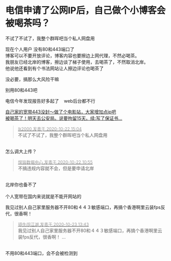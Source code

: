 # 电信申请了公网IP后，自己做个小博客会被喝茶吗？


<img src="static/image/smiley/default/lol.gif" smilieid="12" border="0" alt="" />不试了不试了，我整个群晖吧当个私人网盘用

现在个人用户 没有80和443端口了<br />
博客可以不要开放评论，博客内容也要擦边上网代理，不然必喝茶。<br />
我朋友已经北岸的博客，擦边谈了梯子使用，去喝茶了，不然取消北岸。<br />
他说他还看到有个书法网站让人擦边评论也喝茶了

没必要，搞那么大风险干嘛<br />


别用80和443吧

电信今年发现报告好多起了&nbsp; &nbsp; web后台都不行

<u><a href="https://www.hostloc.com/thread-722971-1-1.html" target="_blank">自己家的宽带443没封～做了个电影站，大家增加点ip吧</a></u><br />
<u><a href="https://www.hostloc.com/thread-742699-1-1.html" target="_blank">被喝茶了！明天去公安局。说要拘留15天。续:写了保证书...</a></u>

<div class="quote"><blockquote><font size="2"><a href="https://www.hostloc.com/forum.php?mod=redirect&amp;goto=findpost&amp;pid=9336106&amp;ptid=757078" target="_blank"><font color="#999999">lk2000 发表于 2020-10-22 15:04</font></a></font><br />
不试了不试了，我整个群晖吧当个私人网盘用</blockquote></div><br />
怎么调大上传？

<div class="quote"><blockquote><font size="2"><a href="https://www.hostloc.com/forum.php?mod=redirect&amp;goto=findpost&amp;pid=9335008&amp;ptid=757078" target="_blank"><font color="#999999">悍铭数据中心 发表于 2020-10-22 10:55</font></a></font><br />
不搞违规内容就不会，但是要申请北岸</blockquote></div><br />
北岸你也备不了<br />
<br />
个人宽带在国内来说就是不能开网站的<img id="aimg_W1UT3" onclick="zoom(this, this.src, 0, 0, 0)" class="zoom" src="https://cdn.jsdelivr.net/gh/hishis/forum-master/public/images/patch.gif" onmouseover="img_onmouseoverfunc(this)" onload="thumbImg(this)" border="0" alt="" />

我见过别人自己家里服务器不开80和４４３敏感端口，再搞个香港啊里云装fps反代，很香啊！

<div class="quote"><blockquote><font size="2"><a href="https://www.hostloc.com/forum.php?mod=redirect&amp;goto=findpost&amp;pid=9340847&amp;ptid=757078" target="_blank"><font color="#999999">骑牛闯江湖 发表于 2020-10-23 13:43</font></a></font><br />
我见过别人自己家里服务器不开80和４４３敏感端口，再搞个香港啊里云装fps反代，很香啊！ ...</blockquote></div><br />
不用80和443端口，会不会被检测到
